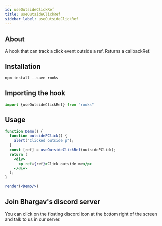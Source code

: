```yaml
---
id: useOutsideClickRef
title: useOutsideClickRef
sidebar_label: useOutsideClickRef
---
```


    

## About

A hook that can track a click event outside a ref. Returns a callbackRef.

## Installation

    npm install --save rooks

## Importing the hook

```javascript
import {useOutsideClickRef} from "rooks"
```

## Usage

```jsx
function Demo() {
  function outsidePClick() {
    alert("Clicked outside p");
  }
  const [ref] = useOutsideClickRef(outsidePClick);
  return (
    <div>
      <p ref={ref}>Click outside me</p>
    </div>
  );
}

render(<Demo/>)
```


## Join Bhargav's discord server
You can click on the floating discord icon at the bottom right of the screen and talk to us in our server.

